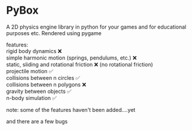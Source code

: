 # PyBox
A 2D physics engine library in python for your games and for educational purposes etc. Rendered using pygame


features: <br />
rigid body dynamics :x: <br />
simple harmonic motion (springs, pendulums, etc.) :x: <br />
static, sliding and rotational friction :x: (no rotational friction) <br />
projectile motion :white_check_mark: <br />
collisions between n circles  :white_check_mark: <br />
collisions between n polygons :x: <br />
gravity between objects  :white_check_mark: <br />
n-body simulation  :white_check_mark: <br />


note: some of the features haven't been added....yet

and there are a few bugs

